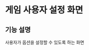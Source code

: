 # 게임 사용자 설정 화면

## 기능 설명
  사용자가 옵션을 설정할 수 있도록 하는 화면  
 
 <!--
## 유튜브
 [![Video Label](http://img.youtube.com/vi/Fk4OVNQ56G4/0.jpg)](https://youtu.be/Fk4OVNQ56G4)
-->

